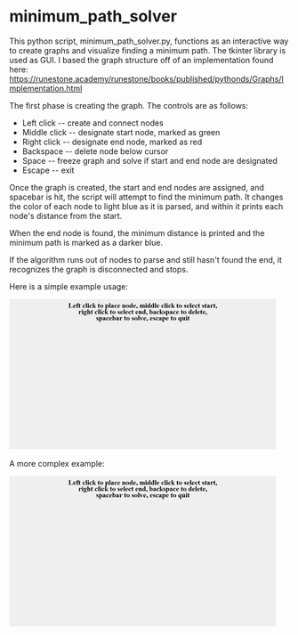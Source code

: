 # minimum_path_solver

This python script, minimum_path_solver.py, functions as an interactive way to create graphs and visualize finding a minimum path. The tkinter library is used as GUI. I based the graph structure off of an implementation found here: https://runestone.academy/runestone/books/published/pythonds/Graphs/Implementation.html

The first phase is creating the graph. The controls are as follows:

* Left click -- create and connect nodes
* Middle click -- designate start node, marked as green
* Right click -- designate end node, marked as red
* Backspace -- delete node below cursor
* Space -- freeze graph and solve if start and end node are designated
* Escape -- exit

Once the graph is created, the start and end nodes are assigned, and spacebar is hit, the script will attempt to find the minimum path. It changes the color of each node to light blue as it is parsed, and within it prints each node's distance from the start.

When the end node is found, the minimum distance is printed and the minimum path is marked as a darker blue.

If the algorithm runs out of nodes to parse and still hasn't found the end, it recognizes the graph is disconnected and stops.

Here is a simple example usage:

![](example_short.gif)

A more complex example:

![](example_long.gif)

